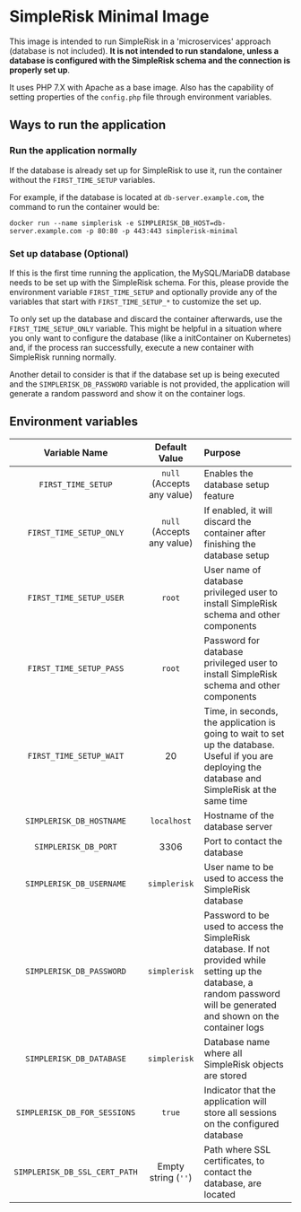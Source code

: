 # SimpleRisk Minimal Image

This image is intended to run SimpleRisk in a 'microservices' approach (database is not included). **It is not intended to run standalone, unless a database is configured with the SimpleRisk schema and the connection is properly set up**.

It uses PHP 7.X with Apache as a base image. Also has the capability of setting properties of the `config.php` file through environment variables. 

## Ways to run the application

### Run the application normally

If the database is already set up for SimpleRisk to use it, run the container without the `FIRST_TIME_SETUP` variables.

For example, if the database is located at `db-server.example.com`, the command to run the container would be:

```
docker run --name simplerisk -e SIMPLERISK_DB_HOST=db-server.example.com -p 80:80 -p 443:443 simplerisk-minimal
```

### Set up database (Optional)

If this is the first time running the application, the MySQL/MariaDB database needs to be set up with the SimpleRisk schema. For this, please provide the environment variable `FIRST_TIME_SETUP` and optionally provide any of the variables that start with `FIRST_TIME_SETUP_*` to customize the set up.

To only set up the database and discard the container afterwards, use the `FIRST_TIME_SETUP_ONLY` variable. This might be helpful in a situation where you only want to configure the database (like a initContainer on Kubernetes) and, if the process ran successfully, execute a new container with SimpleRisk running normally.

Another detail to consider is that if the database set up is being executed and the `SIMPLERISK_DB_PASSWORD` variable is not provided, the application will generate a random password and show it on the container logs.


## Environment variables

| Variable Name | Default Value | Purpose |
|:-------------:|:-------------:|:--------|
| `FIRST_TIME_SETUP` | `null` (Accepts any value) | Enables the database setup feature |
| `FIRST_TIME_SETUP_ONLY` | `null` (Accepts any value) | If enabled, it will discard the container after finishing the database setup |
| `FIRST_TIME_SETUP_USER` | `root` | User name of database privileged user to install SimpleRisk schema and other components |
| `FIRST_TIME_SETUP_PASS` | `root` | Password for database privileged user to install SimpleRisk schema and other components |
| `FIRST_TIME_SETUP_WAIT` | 20 | Time, in seconds, the application is going to wait to set up the database. Useful if you are deploying the database and SimpleRisk at the same time |
| `SIMPLERISK_DB_HOSTNAME` | `localhost` | Hostname of the database server |
| `SIMPLERISK_DB_PORT` | 3306 | Port to contact the database |
| `SIMPLERISK_DB_USERNAME` |`simplerisk` | User name to be used to access the SimpleRisk database |
| `SIMPLERISK_DB_PASSWORD` | `simplerisk` | Password to be used to access the SimpleRisk database. If not provided while setting up the database, a random password will be generated and shown on the container logs |
| `SIMPLERISK_DB_DATABASE` | `simplerisk` | Database name where all SimpleRisk objects are stored |
| `SIMPLERISK_DB_FOR_SESSIONS` | `true` | Indicator that the application will store all sessions on the configured database |
| `SIMPLERISK_DB_SSL_CERT_PATH` | Empty string (`''`) | Path where SSL certificates, to contact the database, are located |